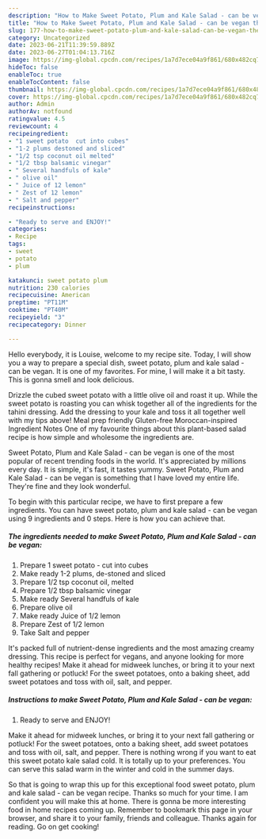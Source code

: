 ```yaml
---
description: "How to Make Sweet Potato, Plum and Kale Salad - can be vegan the Delicious}"
title: "How to Make Sweet Potato, Plum and Kale Salad - can be vegan the Delicious}"
slug: 177-how-to-make-sweet-potato-plum-and-kale-salad-can-be-vegan-the-delicious
category: Uncategorized
date: 2023-06-21T11:39:59.889Z
date: 2023-06-27T01:04:13.716Z
image: https://img-global.cpcdn.com/recipes/1a7d7ece04a9f861/680x482cq70/sweet-potato-plum-and-kale-salad-can-be-vegan-recipe-main-photo.jpg
hideToc: false
enableToc: true
enableTocContent: false
thumbnail: https://img-global.cpcdn.com/recipes/1a7d7ece04a9f861/680x482cq70/sweet-potato-plum-and-kale-salad-can-be-vegan-recipe-main-photo.jpg
cover: https://img-global.cpcdn.com/recipes/1a7d7ece04a9f861/680x482cq70/sweet-potato-plum-and-kale-salad-can-be-vegan-recipe-main-photo.jpg
author: Admin
authorAv: notfound
ratingvalue: 4.5
reviewcount: 4
recipeingredient:
- "1 sweet potato  cut into cubes"
- "1-2 plums destoned and sliced"
- "1/2 tsp coconut oil melted"
- "1/2 tbsp balsamic vinegar"
- " Several handfuls of kale"
- " olive oil"
- " Juice of 12 lemon"
- " Zest of 12 lemon"
- " Salt and pepper"
recipeinstructions:

- "Ready to serve and ENJOY!"
categories:
- Recipe
tags:
- sweet
- potato
- plum

katakunci: sweet potato plum 
nutrition: 230 calories
recipecuisine: American
preptime: "PT11M"
cooktime: "PT40M"
recipeyield: "3"
recipecategory: Dinner

---
```



Hello everybody, it is Louise, welcome to my recipe site. Today, I will show you a way to prepare a special dish, sweet potato, plum and kale salad - can be vegan. It is one of my favorites. For mine, I will make it a bit tasty. This is gonna smell and look delicious.

Drizzle the cubed sweet potato with a little olive oil and roast it up. While the sweet potato is roasting you can whisk together all of the ingredients for the tahini dressing. Add the dressing to your kale and toss it all together well with my tips above! Meal prep friendly Gluten-free Moroccan-inspired Ingredient Notes One of my favourite things about this plant-based salad recipe is how simple and wholesome the ingredients are.

Sweet Potato, Plum and Kale Salad - can be vegan is one of the most popular of recent trending foods in the world. It's appreciated by millions every day. It is simple, it's fast, it tastes yummy. Sweet Potato, Plum and Kale Salad - can be vegan is something that I have loved my entire life. They're fine and they look wonderful.


To begin with this particular recipe, we have to first prepare a few ingredients. You can have sweet potato, plum and kale salad - can be vegan using 9 ingredients and 0 steps. Here is how you can achieve that.

<!--inarticleads1-->

##### The ingredients needed to make Sweet Potato, Plum and Kale Salad - can be vegan:

1. Prepare 1 sweet potato - cut into cubes
1. Make ready 1-2 plums, de-stoned and sliced
1. Prepare 1/2 tsp coconut oil, melted
1. Prepare 1/2 tbsp balsamic vinegar
1. Make ready  Several handfuls of kale
1. Prepare  olive oil
1. Make ready  Juice of 1/2 lemon
1. Prepare  Zest of 1/2 lemon
1. Take  Salt and pepper


It&#39;s packed full of nutrient-dense ingredients and the most amazing creamy dressing. This recipe is perfect for vegans, and anyone looking for more healthy recipes! Make it ahead for midweek lunches, or bring it to your next fall gathering or potluck! For the sweet potatoes, onto a baking sheet, add sweet potatoes and toss with oil, salt, and pepper. 

<!--inarticleads2-->

##### Instructions to make Sweet Potato, Plum and Kale Salad - can be vegan:


1. Ready to serve and ENJOY!

Make it ahead for midweek lunches, or bring it to your next fall gathering or potluck! For the sweet potatoes, onto a baking sheet, add sweet potatoes and toss with oil, salt, and pepper. There is nothing wrong if you want to eat this sweet potato kale salad cold. It is totally up to your preferences. You can serve this salad warm in the winter and cold in the summer days. 

So that is going to wrap this up for this exceptional food sweet potato, plum and kale salad - can be vegan recipe. Thanks so much for your time. I am confident you will make this at home. There is gonna be more interesting food in home recipes coming up. Remember to bookmark this page in your browser, and share it to your family, friends and colleague. Thanks again for reading. Go on get cooking!
